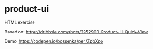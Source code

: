 # product-ui
HTML exercise

Based on: https://dribbble.com/shots/2952900-Product-UI-Quick-View

Demo: https://codepen.io/bossenka/pen/ZpbXpo
